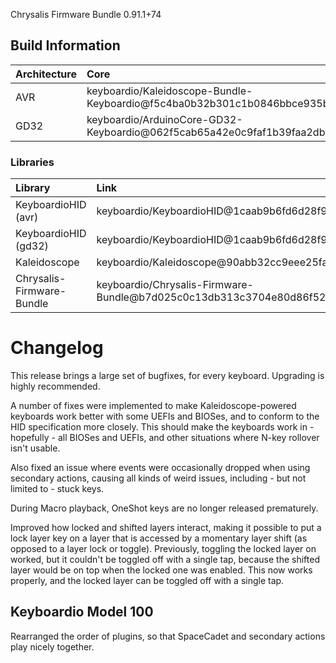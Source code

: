 Chrysalis Firmware Bundle 0.91.1+74

## Build Information

| Architecture | Core                                                                               |
|:-------------|:-----------------------------------------------------------------------------------|
| AVR          | keyboardio/Kaleidoscope-Bundle-Keyboardio@f5c4ba0b32b301c1b0846bbce935b49c1d5dc2c9 |
| GD32         | keyboardio/ArduinoCore-GD32-Keyboardio@062f5cab65a42e0c9faf1b39faa2dbf5d2dd86c0    |

### Libraries

| Library                   | Link                                                                          |
|:--------------------------|:------------------------------------------------------------------------------|
| KeyboardioHID (avr)       | keyboardio/KeyboardioHID@1caab9b6fd6d28f96d00d733f5c62eaef3c9c217             |
| KeyboardioHID (gd32)      | keyboardio/KeyboardioHID@1caab9b6fd6d28f96d00d733f5c62eaef3c9c217             |
| Kaleidoscope              | keyboardio/Kaleidoscope@90abb32cc9eee25fa32560528e4b7b52d6441c6d              |
| Chrysalis-Firmware-Bundle | keyboardio/Chrysalis-Firmware-Bundle@b7d025c0c13db313c3704e80d86f526f60d2d315 |

# Changelog

This release brings a large set of bugfixes, for every keyboard. Upgrading is
highly recommended.

A number of fixes were implemented to make Kaleidoscope-powered keyboards work
better with some UEFIs and BIOSes, and to conform to the HID specification more
closely. This should make the keyboards work in - hopefully - all BIOSes and
UEFIs, and other situations where N-key rollover isn't usable.

Also fixed an issue where events were occasionally dropped when using secondary
actions, causing all kinds of weird issues, including - but not limited to -
stuck keys.

During Macro playback, OneShot keys are no longer released prematurely.

Improved how locked and shifted layers interact, making it possible to put a
lock layer key on a layer that is accessed by a momentary layer shift (as
opposed to a layer lock or toggle). Previously, toggling the locked layer on
worked, but it couldn't be toggled off with a single tap, because the shifted
layer would be on top when the locked one was enabled. This now works properly,
and the locked layer can be toggled off with a single tap.

Keyboardio Model 100
--------------------

Rearranged the order of plugins, so that SpaceCadet and secondary actions play
nicely together.
